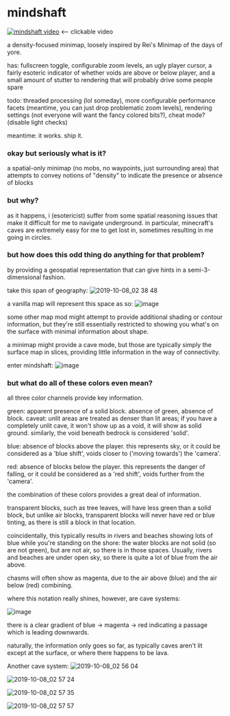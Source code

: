 # mindshaft

[![mindshaft video](http://img.youtube.com/vi/aD1kQqTtkgU/0.jpg)](http://www.youtube.com/watch?v=aD1kQqTtkgU)
<-- clickable video


a density-focused minimap, loosely inspired by Rei's Minimap of the days of yore.

has: fullscreen toggle, configurable zoom levels, an ugly player cursor, a fairly esoteric indicator of whether voids are above or below player, and a small amount of stutter to rendering that will probably drive some people spare

todo: threaded processing (lol someday), more configurable performance facets (meantime, you can just drop problematic zoom levels), rendering settings (not everyone will want the fancy colored bits?), cheat mode? (disable light checks)

meantime: it works. ship it.

### okay but seriously what is it?

a spatial-only minimap (no mobs, no waypoints, just surrounding area) that attempts to convey notions of "density" to indicate the presence or absence of blocks

### but why?

as it happens, i (esotericist) suffer from some spatial reasoning issues that make it difficult for me to navigate underground. in particular, minecraft's caves are extremely easy for me to get lost in, sometimes resulting in me going in circles.

### but how does this odd thing do anything for that problem?

by providing a geospatial representation that can give hints in a semi-3-dimensional fashion.

take this span of geography:
![2019-10-08_02 38 48](https://user-images.githubusercontent.com/1569754/66385129-d6c19600-e974-11e9-9ed5-4ab1e41bbb0b.png)

a vanilla map will represent this space as so:
![image](https://user-images.githubusercontent.com/1569754/66385374-3d46b400-e975-11e9-96e6-1e72b02b1e47.png)

some other map mod might attempt to provide additional shading or contour information, but they're still essentially restricted to showing you what's on the surface with minimal information about shape.

a minimap might provide a cave mode, but those are typically simply the surface map in slices, providing little information in the way of connectivity.

enter mindshaft:
![image](https://user-images.githubusercontent.com/1569754/66384992-92ce9100-e974-11e9-8747-fdbf0f078938.png)

### but what do all of these colors even mean?

all three color channels provide key information.

green: apparent presence of a solid block. absence of green, absence of block. caveat: unlit areas are treated as denser than lit areas; if you have a completely unlit cave, it won't show up as a void, it will show as solid ground. similarly, the void beneath bedrock is considered 'solid'.

blue: absence of blocks above the player. this represents sky, or it could be considered as a 'blue shift', voids closer to ('moving towards') the 'camera'.

red: absence of blocks below the player. this represents the danger of falling, or it could be considered as a 'red shift', voids further from the 'camera'.

the combination of these colors provides a great deal of information.

transparent blocks, such as tree leaves, will have less green than a solid block, but unlike air blocks, transparent blocks will never have red or blue tinting, as there is still a block in that location.

coincidentally, this typically results in rivers and beaches showing lots of blue while you're standing on the shore: the water blocks are not solid (so are not green), but are not air, so there is in those spaces. Usually, rivers and beaches are under open sky, so there is quite a lot of blue from the air above.

chasms will often show as magenta, due to the air above (blue) and the air below (red) combining.

where this notation really shines, however, are cave systems:

![image](https://user-images.githubusercontent.com/1569754/66386290-d3c7a500-e976-11e9-8328-2c98418e7994.png)

there is a clear gradient of blue -> magenta -> red indicating a passage which is leading downwards.

naturally, the information only goes so far, as typically caves aren't lit except at the surface, or where there happens to be lava.

Another cave system:
![2019-10-08_02 56 04](https://user-images.githubusercontent.com/1569754/66386533-4173d100-e977-11e9-88f8-7b5aba03444b.png)

![2019-10-08_02 57 24](https://user-images.githubusercontent.com/1569754/66386738-8435a900-e977-11e9-8d53-b63238f59597.png)

![2019-10-08_02 57 35](https://user-images.githubusercontent.com/1569754/66386760-8a2b8a00-e977-11e9-810a-01d8e8f5949f.png)

![2019-10-08_02 57 57](https://user-images.githubusercontent.com/1569754/66386766-8dbf1100-e977-11e9-9103-466394b542c3.png)


